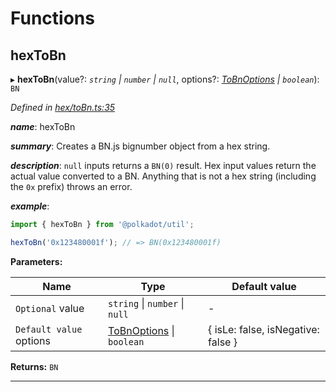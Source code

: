 

# Functions

<a id="hextobn"></a>

##  hexToBn

▸ **hexToBn**(value?: *`string` \| `number` \| `null`*, options?: *[ToBnOptions](../interfaces/_types_.tobnoptions.md) \| `boolean`*): `BN`

*Defined in [hex/toBn.ts:35](https://github.com/polkadot-js/common/blob/1b62a67/packages/util/src/hex/toBn.ts#L35)*

*__name__*: hexToBn

*__summary__*: Creates a BN.js bignumber object from a hex string.

*__description__*: `null` inputs returns a `BN(0)` result. Hex input values return the actual value converted to a BN. Anything that is not a hex string (including the `0x` prefix) throws an error.

*__example__*:   

```javascript
import { hexToBn } from '@polkadot/util';

hexToBn('0x123480001f'); // => BN(0x123480001f)
```

**Parameters:**

| Name | Type | Default value |
| ------ | ------ | ------ |
| `Optional` value | `string` \| `number` \| `null` | - |
| `Default value` options | [ToBnOptions](../interfaces/_types_.tobnoptions.md) \| `boolean` |  { isLe: false, isNegative: false } |

**Returns:** `BN`

___

